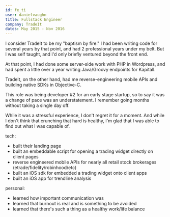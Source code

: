 ```yaml
---
id: fe_ti
user: danielvaughn
title: Fullstack Engineer
company: TradeIt
dates: May 2015 - Nov 2016
---
```


I consider TradeIt to be my "baptism by fire."
I had been writing code for several years by that point,
and had 2 professional years under my belt.
But I was self taught, and I'd only briefly ventured beyond the front end.

At that point, I had done some server-side work with PHP in Wordpress,
and had spent a little over a year writing Java/Groovy endpoints for Kapitall.

TradeIt, on the other hand, had me reverse-engineering mobile APIs and building native SDKs in Objective-C.

This role was being developer #2 for an early stage startup,
so to say it was a change of pace was an understatement.
I remember going months without taking a single day off.

While it was a stressful experience, I don't regret it for a moment.
And while I don't think that crunching that hard is healthy,
I'm glad that I was able to find out what I was capable of.

tech:

- built their landing page
- built an embeddable script for opening a trading widget directly on client pages
- reverse engineered mobile APIs for nearly all retail stock brokerages (etrade/fidelity/robinhood/etc)
- built an iOS sdk for embedded a trading widget onto client apps
- built an iOS app for trendline analysis

personal:

- learned how important communication was
- learned that burnout is real and is something to be avoided
- learned that there's such a thing as a healthy work/life balance
